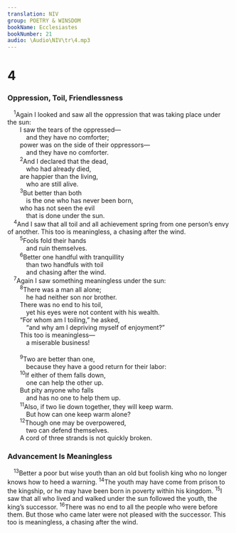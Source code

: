 ```yaml
---
translation: NIV
group: POETRY & WINSDOM
bookName: Ecclesiastes 
bookNumber: 21
audio: \Audio\NIV\tr\4.mp3
---
```


<div class="title"><h1>4</h1><h3>Oppression, Toil, Friendlessness </h3></div>
<span class="verse tr_4_1"> <sup>1</sup>Again I looked and saw all the oppression that was taking place under the sun: <br/>  I saw the tears of the oppressed— <br/>   and they have no comforter; <br/>  power was on the side of their oppressors— <br/>   and they have no comforter. <br/></span>
<span class="verse tr_4_2">  <sup>2</sup>And I declared that the dead, <br/>   who had already died, <br/>  are happier than the living, <br/>   who are still alive. <br/></span>
<span class="verse tr_4_3">  <sup>3</sup>But better than both <br/>   is the one who has never been born, <br/>  who has not seen the evil <br/>   that is done under the sun. <br/></span>
<span class="verse tr_4_4"> <sup>4</sup>And I saw that all toil and all achievement spring from one person’s envy of another. This too is meaningless, a chasing after the wind. <br/></span>
<span class="verse tr_4_5">  <sup>5</sup>Fools fold their hands <br/>   and ruin themselves. <br/></span>
<span class="verse tr_4_6">  <sup>6</sup>Better one handful with tranquillity <br/>   than two handfuls with toil <br/>   and chasing after the wind. <br/></span>
<span class="verse tr_4_7"> <sup>7</sup>Again I saw something meaningless under the sun: <br/></span>
<span class="verse tr_4_8">  <sup>8</sup>There was a man all alone; <br/>   he had neither son nor brother. <br/>  There was no end to his toil, <br/>   yet his eyes were not content with his wealth. <br/>  “For whom am I toiling,” he asked, <br/>   “and why am I depriving myself of enjoyment?” <br/>  This too is meaningless— <br/>   a miserable business! <br/><br/></span>
<span class="verse tr_4_9">  <sup>9</sup>Two are better than one, <br/>   because they have a good return for their labor: <br/></span>
<span class="verse tr_4_10">  <sup>10</sup>If either of them falls down, <br/>   one can help the other up. <br/>  But pity anyone who falls <br/>   and has no one to help them up. <br/></span>
<span class="verse tr_4_11">  <sup>11</sup>Also, if two lie down together, they will keep warm. <br/>   But how can one keep warm alone? <br/></span>
<span class="verse tr_4_12">  <sup>12</sup>Though one may be overpowered, <br/>   two can defend themselves. <br/>  A cord of three strands is not quickly broken. <br/></span>
<div class="title"><h3>Advancement Is Meaningless </h3></div>
<span class="verse tr_4_13"> <sup>13</sup>Better a poor but wise youth than an old but foolish king who no longer knows how to heed a warning. </span>
<span class="verse tr_4_14"><sup>14</sup>The youth may have come from prison to the kingship, or he may have been born in poverty within his kingdom. </span>
<span class="verse tr_4_15"><sup>15</sup>I saw that all who lived and walked under the sun followed the youth, the king’s successor. </span>
<span class="verse tr_4_16"><sup>16</sup>There was no end to all the people who were before them. But those who came later were not pleased with the successor. This too is meaningless, a chasing after the wind. <br/></span>

